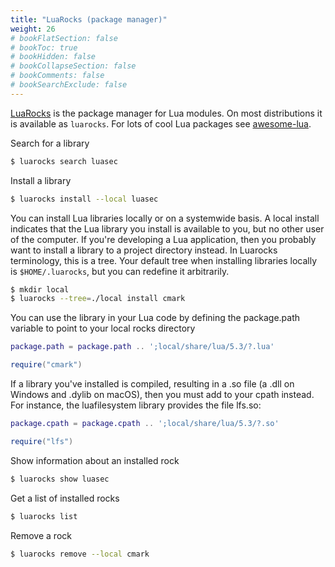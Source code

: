 ```yaml
---
title: "LuaRocks (package manager)"
weight: 26
# bookFlatSection: false
# bookToc: true
# bookHidden: false
# bookCollapseSection: false
# bookComments: false
# bookSearchExclude: false
---
```


[LuaRocks](https://luarocks.org/) is the package manager for Lua modules. On most distributions it is available as `luarocks`. For lots of cool Lua packages see [awesome-lua](https://github.com/JaredSartin/awesome-lua).

Search for a library

```bash
$ luarocks search luasec
```

Install a library

```bash
$ luarocks install --local luasec
```

You can install Lua libraries locally or on a systemwide basis. A local install indicates that the Lua library you install is available to you, but no other user of the computer. If you're developing a Lua application, then you probably want to install a library to a project directory instead. In Luarocks terminology, this is a tree. Your default tree when installing libraries locally is `$HOME/.luarocks`, but you can redefine it arbitrarily.

```bash
$ mkdir local
$ luarocks --tree=./local install cmark
```

You can use the library in your Lua code by defining the package.path variable to point to your local rocks directory

```lua
package.path = package.path .. ';local/share/lua/5.3/?.lua'

require("cmark")
```

If a library you've installed is compiled, resulting in a .so file (a .dll on Windows and .dylib on macOS), then you must add to your cpath instead. For instance, the luafilesystem library provides the file lfs.so:

```lua
package.cpath = package.cpath .. ';local/share/lua/5.3/?.so'

require("lfs")
```

Show information about an installed rock

```bash
$ luarocks show luasec
```

Get a list of installed rocks

```bash
$ luarocks list
```

Remove a rock

```bash
$ luarocks remove --local cmark
```
